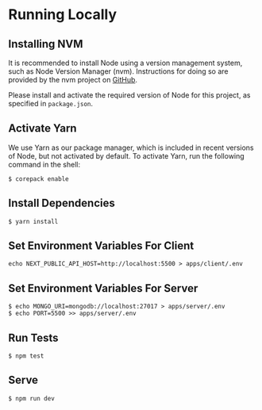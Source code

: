 # Running Locally

## Installing NVM

It is recommended to install Node using a version management system, such as Node Version Manager (nvm). Instructions for doing so are provided by the nvm project on [GitHub](https://github.com/nvm-sh/nvm).

Please install and activate the required version of Node for this project, as specified in `package.json`.

## Activate Yarn

We use Yarn as our package manager, which is included in recent versions of Node, but not activated by default. To activate Yarn, run the following command in the shell:

```
$ corepack enable
```

## Install Dependencies

```
$ yarn install
```

## Set Environment Variables For Client

```
echo NEXT_PUBLIC_API_HOST=http://localhost:5500 > apps/client/.env
```

## Set Environment Variables For Server

```
$ echo MONGO_URI=mongodb://localhost:27017 > apps/server/.env
$ echo PORT=5500 >> apps/server/.env
```

## Run Tests

```
$ npm test
```

## Serve

```
$ npm run dev
```